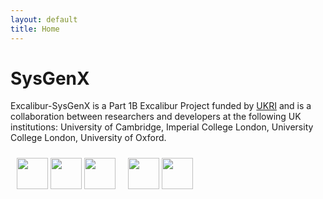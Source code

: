 ```yaml
---
layout: default
title: Home
---
```


# SysGenX

Excalibur-SysGenX is a Part 1B Excalibur Project funded by [UKRI](https://ukri.org)
and is a collaboration between researchers and developers at the
following UK institutions: University of Cambridge, Imperial College London,
University College London, University of Oxford.


<div>
<div style="float: left; padding: 10px ">
<img height=50 src="../public/University_College_London_logo.png">
<img height=50 src="../public/University_of_Oxford.png">
<img height=50 src="../public/EPSRC+logo.png">
</div>
<div style="float: left; padding: 10px">
<img height=50 src="../public/cambridge.jpg">
<img height=50 src="../public/Imperial_College.png">
</div>
</div>